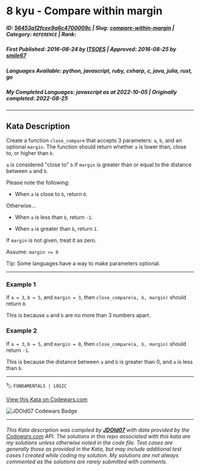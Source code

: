 # 8 kyu - Compare within margin

##### **ID**: [56453a12fcee9a6c4700009c](https://www.codewars.com/kata/56453a12fcee9a6c4700009c) | **Slug**: [compare-within-margin](https://www.codewars.com/kata/56453a12fcee9a6c4700009c) | **Category**: `REFERENCE` | **Rank**: <span style="color:white">8 kyu</span>

##### **First Published**: 2016-08-24 ***by*** [ITSOES](https://www.codewars.com/users/ITSOES) | **Approved**: 2016-08-25 ***by*** [smile67](https://www.codewars.com/users/smile67)

##### **Languages Available**: python, javascript, ruby, csharp, c, java, julia, rust, go

##### **My Completed Languages**: javascript ***as at*** 2022-10-05 | **Originally completed**: 2022-08-25

---

## Kata Description


Create a function `close_compare` that accepts 3 parameters: `a`, `b`, and an optional `margin`. The function should return whether `a` is lower than, close to, or higher than `b`. 



`a` is considered "close to" `b` if `margin` is greater than or equal to the distance between `a` and `b`.



Please note the following:



- When `a` is close to `b`, return `0`.



Otherwise...



- When `a` is less than `b`, return `-1`.



- When `a` is greater than `b`, return `1`.



If `margin` is not given, treat it as zero.



Assume: `margin >= 0`



Tip: Some languages have a way to make parameters optional.



------



### Example 1

If `a = 3`, `b = 5`, and `margin = 3`, then `close_compare(a, b, margin)` should return `0`.



This is because `a` and `b` are no more than 3 numbers apart.



### Example 2



If `a = 3`, `b = 5`, and `margin = 0`, then `close_compare(a, b, margin)` should return `-1`. 



This is because the distance between `a` and `b` is greater than 0, and `a` is less than `b`.

---


🏷 `FUNDAMENTALS | LOGIC`


[View this Kata on Codewars.com](https://www.codewars.com/kata/56453a12fcee9a6c4700009c)

![](https://www.codewars.com/users/jdold07/badges/large "JDOld07 Codewars Badge")

---

###### *This Kata description was compiled by [**JDOld07**](https://tpstech.dev) with data provided by the [Codewars.com](https://www.codewars.com) API.  The solutions in this repo associated with this kata are my solutions unless otherwise noted in the code file.  Test cases are generally those as provided in the Kata, but may include additional test cases I created while coding my solution.  My solutions are not always commented as the solutions are rarely submitted with comments.*
